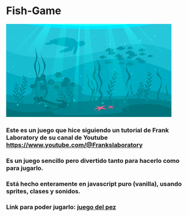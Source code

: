 # Fish-Game

![under sea](/juego-javascript/skathi180500143.jpg)

### Este es un juego que hice siguiendo un tutorial de Frank Laboratory de su canal de Youtube https://www.youtube.com/@Frankslaboratory  

### Es un juego sencillo pero divertido tanto para hacerlo como para jugarlo.  
### Está hecho enteramente en javascript puro (vanilla), usando sprites, clases y sonidos.

### Link para poder jugarlo: [juego del pez](https://fish-bubble.netlify.app/)
